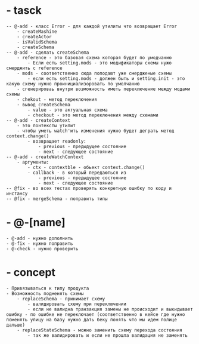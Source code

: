 # - tasck

    -- @-add - класс Error - для каждой утилиты что возвращает Error
        - createMashine
        - createActor
        - isValidSchema
        - createSchema
    -- @-add - сделать createSchema
        - reference - это базовая схема которая будет по умодчанию
            - Если есть setting.mods - это модификаторы схемы нужо смерджить с reference
        - mods - соответственно сюда поподают уже смердженые схемы
            - если есть setting.mods - должен быть и setting.init - это какую схему нужно проинициализоровать по умолчанию
        - сгенерироваь внутри возможность иметь переключение между модами схемы
        - chekout - метод переключения
        - вывод createSchema
            - value - это актуальная схема
            - checkout - это метод переключения между схемами
    -- @-add - createContext
        - это понтексты утилит
        - чтобы уметь watch'ить изменения нужно будет деграть метод context.change()
            - возвращает readonly:
                - previous - предыдущее состояние
                - next - следующее состояние
    -- @-add - createWatchContext
        - аргументы:
            - ctx - contextble - обьект context.change()
            - callback - в который передаються из
                - previous - предыдущее состояние
                - next - следующее состояние
    -- @fix - во всех тестах проверять конкретную ошибку по коду и инстансу
    -- @fix - mergeSchema - поправить типы

# - @-[name]

    - @-add - нужно дополнить
    - @-fix - нужно поправить
    - @-check - нужно проверить

# - concept

    - Привязываться к типу продукта
    - Возможность подменять схемы
        - replaceSchema - принимает схему
            - валидировать схему при переключении
            - если не валидна транзакция замены не происходит и выкидывает ошибку - по ошибке не переключает (соответственно в кейсе где нужно поменять улицу на базу нужно дать беку понять что мы идем полице дальше)
        - replaceStateSchema - можно заменить схему перехода состояния
            - так же валидировать и если не прошла валидация не заменять
